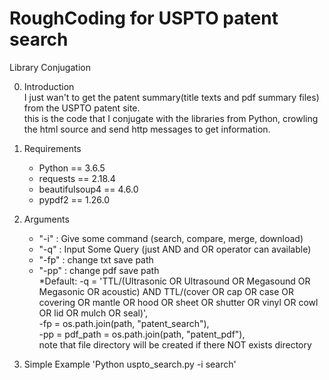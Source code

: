 RoughCoding for USPTO patent search
===================================
Library Conjugation

0. Introduction   
    I just wan't to get the patent summary(title texts and pdf summary files) from the USPTO patent site.   
    this is the code that I conjugate with the libraries from Python, crowling the html source and send http messages to get information.

1. Requirements   
    - Python == 3.6.5   
    - requests == 2.18.4   
    - beautifulsoup4 == 4.6.0   
    - pypdf2 == 1.26.0

2. Arguments   
    - "-i" : Give some command (search, compare, merge, download)   
    - "-q" : Input Some Query (just AND and OR operator can available)   
    - "-fp" : change txt save path   
    - "-pp" : change pdf save path   
    *Default: -q = 'TTL/(Ultrasonic OR Ultrasound OR Megasound OR Megasonic OR acoustic) AND TTL/(cover OR cap OR case OR covering OR mantle OR hood OR sheet OR shutter OR vinyl OR cowl OR lid OR mulch OR seal)',    
                  -fp = os.path.join(path, "patent_search"),    
                  -pp = pdf_path = os.path.join(path, "patent_pdf"),    
                note that file directory will be created if there NOT exists directory

3. Simple Example
'Python uspto_search.py -i search'

